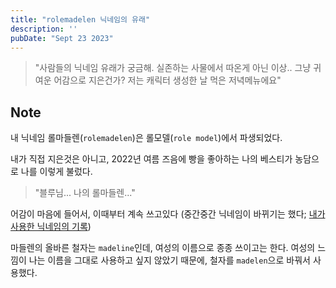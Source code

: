 ```yaml
---
title: "rolemadelen 닉네임의 유래"
description: ''
pubDate: "Sept 23 2023"
---
```


> "사람들의 닉네임 유래가 궁금해. 실존하는 사물에서 따온게 아닌 이상.. 그냥 귀여운 어감으로 지은건가? 저는 캐릭터 생성한 날 먹은 저녁메뉴에요"

## Note

내 닉네임 롤마들렌(`rolemadelen`)은 롤모델(`role model`)에서 파생되었다. 

내가 직접 지은것은 아니고, 2022년 여름 즈음에 빵을 좋아하는 나의 베스티가 농담으로 나를 이렇게 불렀다.


> "블루님... 나의 롤마들렌..."

어감이 마음에 들어서, 이때부터 계속 쓰고있다 (중간중간 닉네임이 바뀌기는 했다; [내가 사용한 닉네임의 기록](/notes/내가_사용한_닉네임의_기록/))

마들렌의 올바른 철자는 `madeline`인데, 여성의 이름으로 종종 쓰이고는 한다. 여성의 느낌이 나는 이름을 그대로 사용하고 싶지 않았기 때문에, 철자를 `madelen`으로 바꿔서 사용했다.